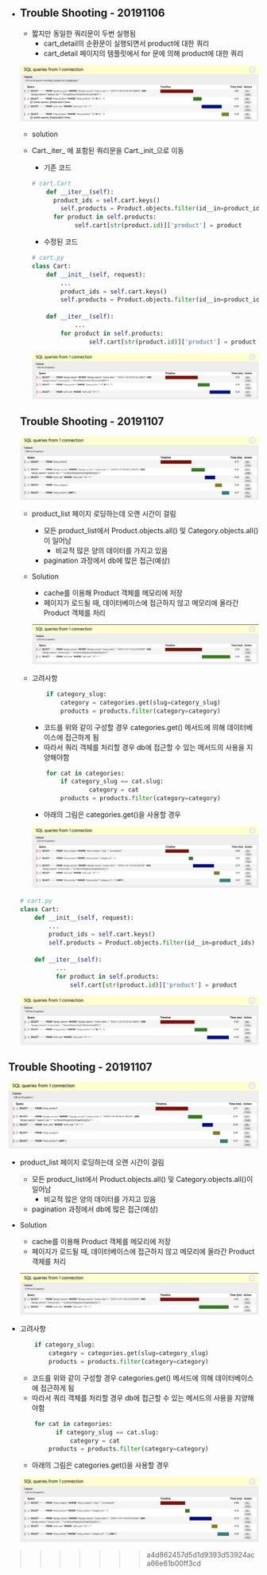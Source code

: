 - ## Trouble Shooting - 20191106

  - 짧지만 동일한 쿼리문이 두번 실행됨 
    - cart_detail의 순환문이 실행되면서 product에 대한 쿼리
    - cart_detail 페이지의 템플릿에서 for 문에 의해 product에 대한 쿼리
  
  ![problem](/README_Folder/image/problem.png)

  - solution
  
  - Cart.\_iter_ 에 포함된 쿼리문을 Cart.\_init_으로 이동
  
    - 기존 코드
  
    ```python
    # cart.Cart
        def __iter__(self):
          product_ids = self.cart.keys()
            self.products = Product.objects.filter(id__in=product_ids)
          for product in self.products:
                self.cart[str(product.id)]['product'] = product
    ```
    
    - 수정된 코드
    
    
    ``` python
    # cart.py
    class Cart:
        def __init__(self, request):
            ...
            product_ids = self.cart.keys()
            self.products = Product.objects.filter(id__in=product_ids)
        
        def __iter__(self):
        		...
      		for product in self.products:
            		self.cart[str(product.id)]['product'] = product
    ```
    
    ![result](/README_Folder/image/result.png)
  
  
  
  ## Trouble Shooting - 20191107
  
  ![image1](/README_Folder/image/trouble1107_1.png)
  
  - product_list 페이지 로딩하는데 오랜 시간이 걸림
  
    - 모든 product_list에서 Product.objects.all() 및 Category.objects.all()이 일어남 
      - 비교적 많은 양의 데이터를 가지고 있음
    - pagination 과정에서 db에 많은 접근(예상)
  
    
  
  - Solution
  
    - cache를 이용해 Product 객체를 메모리에 저장
    - 페이지가 로드될 때, 데이터베이스에 접근하지 않고 메모리에 올라간 Product 객체를 처리
  
    ![image2](/README_Folder/image/trouble1107_2.png)
  
  
  
  - 고려사항
  
    ```python
        if category_slug:
            category = categories.get(slug=category_slug)
            products = products.filter(category=category)
    ```
  
    - 코드를 위와 같이 구성할 경우 categories.get() 메서드에 의해 데이터베이스에 접근하게 됨
    - 따라서 쿼리 객체를 처리할 경우 db에 접근할 수 있는 메서드의 사용을 지양해야함
  
    ```python
        for cat in categories:
          	if category_slug == cat.slug:
            		category = cat
            products = products.filter(category=category)
    ```
  
    - 아래의 그림은 categories.get()을 사용할 경우
  
    ![image3](/README_Folder/image/trouble1107_3.png)

  ``` python
  # cart.py
  class Cart:
      def __init__(self, request):
          ...
          product_ids = self.cart.keys()
          self.products = Product.objects.filter(id__in=product_ids)
      
      def __iter__(self):
      		...
    		for product in self.products:
          		self.cart[str(product.id)]['product'] = product
  ```
  
  ![result](/README_Folder/image/result.png)



## Trouble Shooting - 20191107

![image1](/README_Folder/image/trouble1107_1.png)

- product_list 페이지 로딩하는데 오랜 시간이 걸림

  - 모든 product_list에서 Product.objects.all() 및 Category.objects.all()이 일어남 
    - 비교적 많은 양의 데이터를 가지고 있음
  - pagination 과정에서 db에 많은 접근(예상)

  

- Solution

  - cache를 이용해 Product 객체를 메모리에 저장
  - 페이지가 로드될 때, 데이터베이스에 접근하지 않고 메모리에 올라간 Product 객체를 처리

  ![image2](/README_Folder/image/trouble1107_2.png)



- 고려사항

  ```python
      if category_slug:
          category = categories.get(slug=category_slug)
          products = products.filter(category=category)
  ```

  - 코드를 위와 같이 구성할 경우 categories.get() 메서드에 의해 데이터베이스에 접근하게 됨
  - 따라서 쿼리 객체를 처리할 경우 db에 접근할 수 있는 메서드의 사용을 지양해야함

  ```python
      for cat in categories:
        	if category_slug == cat.slug:
          		category = cat
          products = products.filter(category=category)
  ```

  - 아래의 그림은 categories.get()을 사용할 경우

  ![image3](/README_Folder/image/trouble1107_3.png)

>>>>>>> a4d862457d5d1d9393d53924aca66e61b00ff3cd
